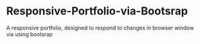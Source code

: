 # Responsive-Portfolio-via-Bootsrap
A responsive portfolio, designed to respond to changes in browser window via using bootsrap
